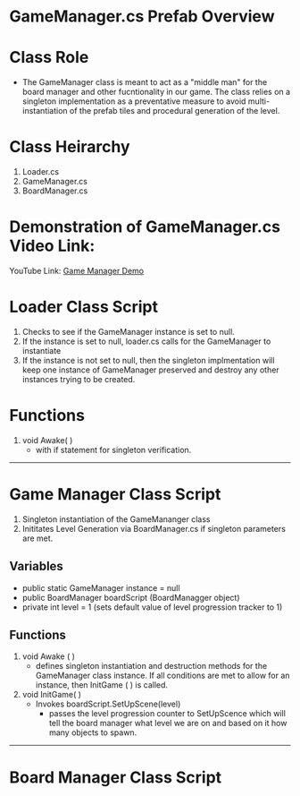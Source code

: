 # GameManager.cs Prefab Overview

# **Class Role**
- The GameManager class is meant to act as a "middle man" for the board manager and other fucntionality in our game. The class relies on a singleton implementation as a preventative measure to avoid multi-instantiation of the prefab tiles and procedural generation of the level.
# **Class Heirarchy**
1. Loader.cs
2. GameManager.cs
3. BoardManager.cs

# Demonstration of GameManager.cs Video Link:
YouTube Link: [Game Manager Demo](https://youtu.be/ESsWxhA1P00)

# **Loader Class Script**
1. Checks to see if the GameManager instance is set to null.
2. If the instance is set to null, loader.cs calls for the GameManager to instantiate
3. If the instance is not set to null, then the singleton implmentation will keep one instance of GameManager preserved and destroy any other instances trying to be created.

# **Functions**
1. void Awake( ) 
   - with if statement for singleton verification.

-----------------------------------------------------------------------------------------------------------------------------------------------------------------------

# **Game Manager Class Script**
1. Singleton instantiation of the GameMananger class
2. Inititates Level Generation via BoardManager.cs if singleton parameters are met.
## Variables
- public static GameManager instance = null
- public BoardManager boardScript (BoardManagger object)
- private int level = 1 (sets default value of level progression tracker to 1)
## Functions
1. void Awake ( ) 
   - defines singleton instantiation and destruction methods for the GameManager class instance. If all conditions are met to allow for an instance,
     then InitGame ( ) is called.
2. void InitGame( ) 
   - Invokes boardScript.SetUpScene(level) 
       - passes the level progression counter to SetUpScence which will tell the board manager what level we are on and based on it how many objects to spawn.

-----------------------------------------------------------------------------------------------------------------------------------------------------------------------

# Board Manager Class Script
